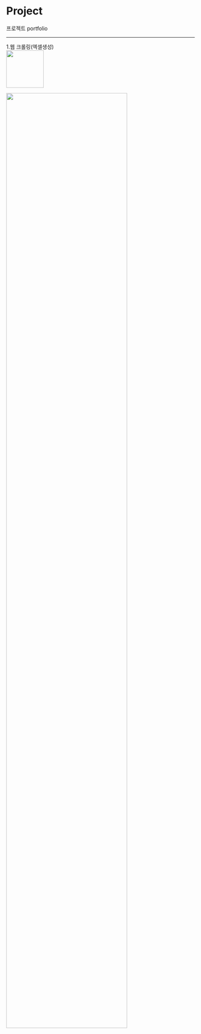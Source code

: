 # Project
프로젝트 portfolio
<hr>

1.웹 크롤링(엑셀생성)<br>
<img width="100px" height="100px" src="https://github.com/JangHoseoung/Project/assets/120068863/b17ccde7-bd87-4a27-80d9-844324ce3fd1"/>


<img width="80%" src="https://user-images.githubusercontent.com/16822641/109461495-913fc480-7aa5-11eb-9d0e-aff762669f98.gif"/>
